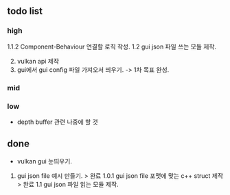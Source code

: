 ## todo list
### high
1.1.2 Component-Behaviour 연결할 로직 작성.
1.2 gui json 파일 쓰는 모듈 제작.

2. vulkan api 제작
3. gui에서 gui config 파일 가져오서 띄우기.
-> 1차 목표 완성.

### mid

### low
- depth buffer 관련 나중에 할 것

## done
- vulkan gui 눈띄우기.
1. gui json file 예시 만들기. > 완료
1.0.1 gui json file 포맷에 맞는 c++ struct 제작 > 완료
1.1 gui json 파일 읽는 모듈 제작.
